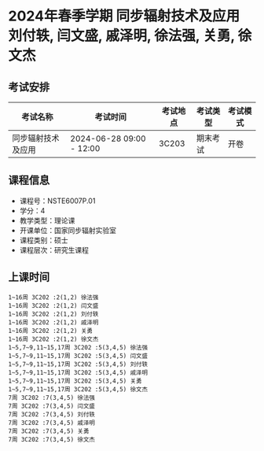 # 2024年春季学期 同步辐射技术及应用 刘付轶, 闫文盛, 戚泽明, 徐法强, 关勇, 徐文杰




## 考试安排

| 考试名称 | 考试时间 | 考试地点 | 考试类型 | 考试模式 |
| -------- | -------- | -------- | -------- | -------- |
| 同步辐射技术及应用 | 2024-06-28 09:00 - 12:00 | 3C203 | 期末考试 | 开卷 |





## 课程信息

- 课程号：NSTE6007P.01
- 学分：4
- 教学类型：理论课
- 开课单位：国家同步辐射实验室
- 课程类别：硕士
- 课程层次：研究生课程

## 上课时间

```
1~16周 3C202 :2(1,2) 徐法强
1~16周 3C202 :2(1,2) 闫文盛
1~16周 3C202 :2(1,2) 刘付轶
1~16周 3C202 :2(1,2) 戚泽明
1~16周 3C202 :2(1,2) 关勇
1~16周 3C202 :2(1,2) 徐文杰
1~5,7~9,11~15,17周 3C202 :5(3,4,5) 徐法强
1~5,7~9,11~15,17周 3C202 :5(3,4,5) 闫文盛
1~5,7~9,11~15,17周 3C202 :5(3,4,5) 刘付轶
1~5,7~9,11~15,17周 3C202 :5(3,4,5) 戚泽明
1~5,7~9,11~15,17周 3C202 :5(3,4,5) 关勇
1~5,7~9,11~15,17周 3C202 :5(3,4,5) 徐文杰
7周 3C202 :7(3,4,5) 徐法强
7周 3C202 :7(3,4,5) 闫文盛
7周 3C202 :7(3,4,5) 刘付轶
7周 3C202 :7(3,4,5) 戚泽明
7周 3C202 :7(3,4,5) 关勇
7周 3C202 :7(3,4,5) 徐文杰
```

